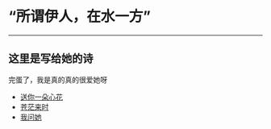 # “所谓伊人，在水一方”
***
## 这里是写给她的诗
完蛋了，我是真的真的很爱她呀
<!-- <center>危险，要深陷其中了！</center> -->
* [送你一朵心花](在水伊人/送你一朵心花.md)
* [苍茫来时](在水伊人/苍茫来时.md)
* [我问她](在水伊人/我问她.md)
